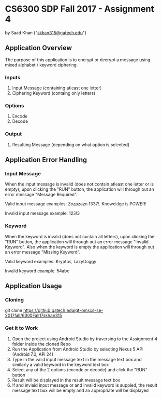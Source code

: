 # CS6300 SDP Fall 2017 - Assignment 4
by Saad Khan ("skhan315@gatech.edu")

## Application Overview

The purpose of this application is to encrypt or decrypt a message using mixed alphabet / keyword ciphering.

### Inputs

1. Input Message (containing atleast one letter)
2. Ciphering Keyword (containg only letters)

### Options

1. Encode
2. Decode

### Output

1. Resulting Message (depending on what option is selected)

## Application Error Handling

### Input Message

When the input message is invalid (does not contain atleast one letter or is empty), upon clicking the "RUN" button, the application will through out an error message "Message Required".

Valid input message examples: Zozpzazn 1337!, Knoweldge is POWER!

Invalid input message example: 123!3

### Keyword

When the keyword is invalid (does not contain all letters), upon clicking the "RUN" button, the application will through out an error message "Invalid Keyword". Also when the keyword is empty the application will through out an error message "Missing Keyword".

Valid keyword examples: Kryptos, LazyDoggy

Invalid keyword example: 54abc

## Application Usage

### Cloning

git clone https://github.gatech.edu/gt-omscs-se-2017fall/6300Fall17skhan315

### Get it to Work

1. Open the project using Android Studio by traversing to the Assignment 4 folder inside the cloned Repo
2. Run the Application from Android Studio by selecting Nexus 5 API (Android 7.0, APi 24)
3. Type in the valid input message text in the message text box and similarly a valid keyword in the keyword text box
4. Select any of the 2 options (encode or decode) and click the "RUN" button
5. Result will be displayed in the result message text box
6. If and invlaid input message or and invalid keyword is suppied, the result message text box will be empty and an appropriate will be displayed

